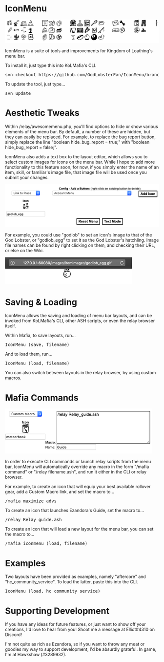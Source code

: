 # IconMenu

![menubar](https://raw.githubusercontent.com/GodLobsterFan/IconMenu/master/images/menubar.png)

IconMenu is a suite of tools and improvements for Kingdom of Loathing's menu bar. 

To install it, just type this into KoLMafia's CLI. 

<pre>svn checkout https://github.com/GodLobsterFan/IconMenu/branches/release/</pre>

To update the tool, just type...

<pre>svn update</pre>

# Aesthetic Tweaks

Within /relay/awesomemenu.php, you'll find options to hide or show various elements of the menu bar. By default, a number of these are hidden, but they can easily be replaced. For example, to replace the bug report button, simply replace the line "boolean hide_bug_report = true;" with "boolean hide_bug_report = false;".

IconMenu also adds a text box to the layout editor, which allows you to select custom images for icons on the menu bar. While I hope to add more functionality to this feature soon, for now, if you simply enter the name of an item, skill, or familiar's image file, that image file will be used once you submit your changes. 

![rename](https://raw.githubusercontent.com/GodLobsterFan/IconMenu/master/images/rename.png)

For example, you could use "godlob" to set an icon's image to that of the God Lobster, or "godlob_egg" to set it as the God Lobster's hatchling. Image file names can be found by right clicking on them, and checking their URL, or else on the Wiki.

![godlob](https://raw.githubusercontent.com/GodLobsterFan/IconMenu/master/images/godlob.png)

# Saving & Loading

IconMenu allows the saving and loading of menu bar layouts, and can be invoked from KoLMafia's CLI, other ASH scripts, or even the relay browser itself.

Within Mafia, to save layouts, run...

<pre>IconMenu (save, filename)</pre> 

And to load them, run...

<pre>IconMenu (load, filename)</pre> 

You can also switch between layouts in the relay browser, by using custom macros.

# Mafia Commands

![Guide](https://raw.githubusercontent.com/GodLobsterFan/IconMenu/master/images/guide.png)

In order to execute CLI commands or launch relay scripts from the menu bar, IconMenu will automatically override any macro in the form "/mafia command" or "/relay filename.ash", and run it either in the CLI or relay browser. 

For example, to create an icon that will equip your best available rollover gear, add a Custom Macro link, and set the macro to...

<pre>/mafia maximize advs</pre>

To create an icon that launches Ezandora's Guide, set the macro to...

<pre>/relay Relay_guide.ash</pre>

To create an icon that will load a new layout for the menu bar, you can set the macro to...

<pre>/mafia iconmenu (load, filename)</pre>

# Examples

Two layouts have been provided as examples, namely "aftercore" and "hc_community_service". To load the latter, paste this into the CLI.

<pre>IconMenu (load, hc_community_service)</pre>

# Supporting Development

If you have any ideas for future features, or just want to show off your creations, I'd love to hear from you! Shoot me a message at Elliot#4310 on Discord!

I'm not quite as rich as Ezandora, so if you want to throw any meat or goodies my way to support development, I'd be absurdly grateful. In game, I'm at Hawkshaw (#3289932). 
